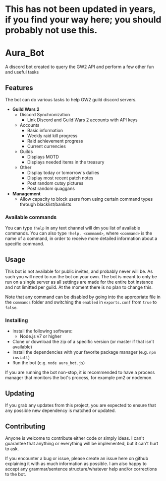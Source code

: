 # This has not been updated in years, if you find your way here; you should probably not use this.

# Aura_Bot
A discord bot created to query the GW2 API and perform a few other fun and useful tasks

## Features
The bot can do various tasks to help GW2 guild discord servers.
 - **Guild Wars 2**
   - Discord Synchronization
     - Link Discord and Guild Wars 2 accounts with API keys
   - Accounts
     - Basic information
     - Weekly raid kill progress
     - Raid achievement progress
     - Current currencies
   - Guilds
     - Displays MOTD
     - Displays needed items in the treasury
   - Other
     - Display today or tomorrow's dailies
     - Display most recent patch notes
     - Post random cutsy pictures
     - Post random quaggans
 - **Management**
   - Allow capacity to block users from using certain command types through blacklist/banlists

### Available commands
You can type `!help` in any text channel will dm you list of available commands.
You can also type `!help, <command>`, where `<command>` is the name of a command, in order to receive more detailed information about a specific command.

## Usage
This bot is not available for public invites, and probably never will be. As such you will need to run the bot on your own.
The bot is meant to only be run on a single server as all settings are made for the entire bot instance and not limitted per guild. At the moment there is no plan to change this.

Note that any command can be disabled by going into the appropriate file in the `commands` folder and switching the `enabled` in `exports.conf` from `true` to `false`.

### Installing
 - Install the following software:
   - Node.js v7 or higher
 - Clone or download the zip of a specific version (or master if that isn't available)
 - Install the dependencies with your favorite package manager (e.g. `npm install`)
 - Run the bot (e.g. `node aura_bot.js`)

If you are running the bot non-stop, it is recommended to have a process manager that monitors the bot's process, for example pm2 or nodemon.

## Updating
If you grab any updates from this project, you are expected to ensure that any possible new dependency is matched or updated.

## Contributing
Anyone is welcome to contribute either code or simply ideas. I can't guarantee that anything or everything will be implemented, but it can't hurt to ask.

If you encounter a bug or issue, please create an issue here on github explaining it with as much information as possible.
I am also happy to accept any grammar/sentence structure/whatever help and/or corrections to the bot.
